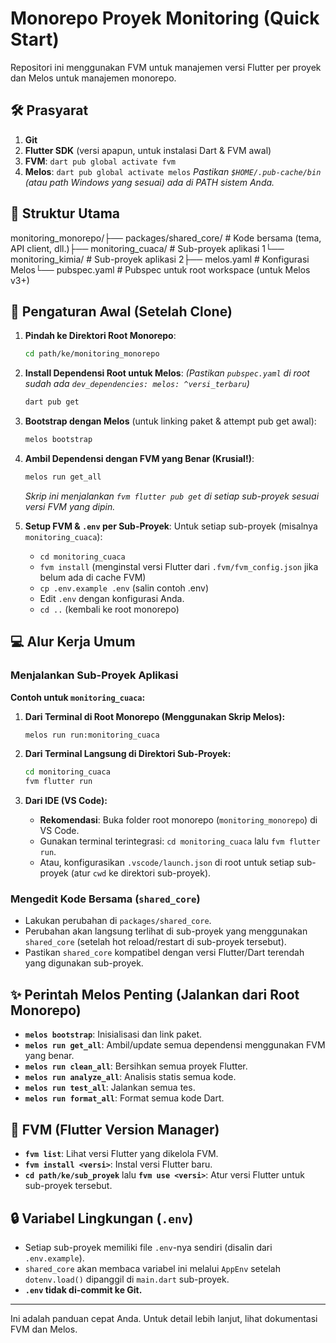 # Monorepo Proyek Monitoring (Quick Start)

Repositori ini menggunakan FVM untuk manajemen versi Flutter per proyek dan Melos untuk manajemen monorepo.

## 🛠️ Prasyarat

1. **Git**
2. **Flutter SDK** (versi apapun, untuk instalasi Dart & FVM awal)
3. **FVM**: `dart pub global activate fvm`
4. **Melos**: `dart pub global activate melos`
    *Pastikan `$HOME/.pub-cache/bin` (atau path Windows yang sesuai) ada di PATH sistem Anda.*

## 📁 Struktur Utama

monitoring_monorepo/├── packages/shared_core/   # Kode bersama (tema, API client, dll.)├── monitoring_cuaca/       # Sub-proyek aplikasi 1└── monitoring_kimia/       # Sub-proyek aplikasi 2├── melos.yaml              # Konfigurasi Melos└── pubspec.yaml            # Pubspec untuk root workspace (untuk Melos v3+)

## 🚀 Pengaturan Awal (Setelah Clone)

1. **Pindah ke Direktori Root Monorepo**:

    ```bash
    cd path/ke/monitoring_monorepo
    ```

2. **Install Dependensi Root untuk Melos**:
    *(Pastikan `pubspec.yaml` di root sudah ada `dev_dependencies: melos: ^versi_terbaru`)*

    ```bash
    dart pub get
    ```

3. **Bootstrap dengan Melos** (untuk linking paket & attempt pub get awal):

    ```bash
    melos bootstrap
    ```

4. **Ambil Dependensi dengan FVM yang Benar (Krusial!)**:

    ```bash
    melos run get_all
    ```

    *Skrip ini menjalankan `fvm flutter pub get` di setiap sub-proyek sesuai versi FVM yang dipin.*

5. **Setup FVM & `.env` per Sub-Proyek**:
    Untuk setiap sub-proyek (misalnya `monitoring_cuaca`):
    * `cd monitoring_cuaca`
    * `fvm install` (menginstal versi Flutter dari `.fvm/fvm_config.json` jika belum ada di cache FVM)
    * `cp .env.example .env` (salin contoh .env)
    * Edit `.env` dengan konfigurasi Anda.
    * `cd ..` (kembali ke root monorepo)

## 💻 Alur Kerja Umum

### Menjalankan Sub-Proyek Aplikasi

**Contoh untuk `monitoring_cuaca`:**

1. **Dari Terminal di Root Monorepo (Menggunakan Skrip Melos):**

    ```bash
    melos run run:monitoring_cuaca
    ```

2. **Dari Terminal Langsung di Direktori Sub-Proyek:**

    ```bash
    cd monitoring_cuaca
    fvm flutter run
    ```

3. **Dari IDE (VS Code):**
    * **Rekomendasi**: Buka folder root monorepo (`monitoring_monorepo`) di VS Code.
    * Gunakan terminal terintegrasi: `cd monitoring_cuaca` lalu `fvm flutter run`.
    * Atau, konfigurasikan `.vscode/launch.json` di root untuk setiap sub-proyek (atur `cwd` ke direktori sub-proyek).

### Mengedit Kode Bersama (`shared_core`)

* Lakukan perubahan di `packages/shared_core`.
* Perubahan akan langsung terlihat di sub-proyek yang menggunakan `shared_core` (setelah hot reload/restart di sub-proyek tersebut).
* Pastikan `shared_core` kompatibel dengan versi Flutter/Dart terendah yang digunakan sub-proyek.

## ✨ Perintah Melos Penting (Jalankan dari Root Monorepo)

* **`melos bootstrap`**: Inisialisasi dan link paket.
* **`melos run get_all`**: Ambil/update semua dependensi menggunakan FVM yang benar.
* **`melos run clean_all`**: Bersihkan semua proyek Flutter.
* **`melos run analyze_all`**: Analisis statis semua kode.
* **`melos run test_all`**: Jalankan semua tes.
* **`melos run format_all`**: Format semua kode Dart.

## 🔑 FVM (Flutter Version Manager)

* **`fvm list`**: Lihat versi Flutter yang dikelola FVM.
* **`fvm install <versi>`**: Instal versi Flutter baru.
* **`cd path/ke/sub_proyek`** lalu **`fvm use <versi>`**: Atur versi Flutter untuk sub-proyek tersebut.

## 🔒 Variabel Lingkungan (`.env`)

* Setiap sub-proyek memiliki file `.env`-nya sendiri (disalin dari `.env.example`).
* `shared_core` akan membaca variabel ini melalui `AppEnv` setelah `dotenv.load()` dipanggil di `main.dart` sub-proyek.
* **`.env` tidak di-commit ke Git.**

---
Ini adalah panduan cepat Anda. Untuk detail lebih lanjut, lihat dokumentasi FVM dan Melos.

